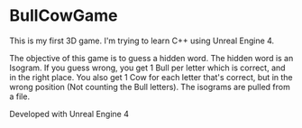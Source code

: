# BullCowGame
This is my first 3D game. I'm trying to learn C++ using Unreal Engine 4.

The objective of this game is to guess a hidden word.
The hidden word is an Isogram. If you guess wrong, you get 1 Bull per letter which is correct, and in the right place. You also get 1 Cow for each letter that's correct, but in the wrong position (Not counting the Bull letters).
The isograms are pulled from a file.


Developed with Unreal Engine 4
